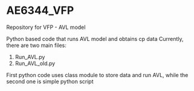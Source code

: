 # AE6344_VFP
Repository for VFP - AVL model

Python based code that runs AVL model and obtains cp data
Currently, there are two main files:
  1. Run_AVL.py
  2. Run_AVL_old.py

First python code uses class module to store data and run AVL, while the second one is simple python script
